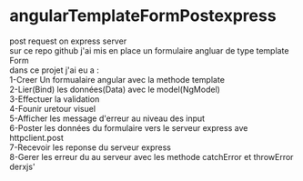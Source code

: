 # angularTemplateFormPostexpress
post request on express server<br>
sur ce repo github j'ai mis en place un formulaire angluar de type template Form
<br>
dans ce projet j'ai eu a :
<br>
1-Creer Un formualaire angular avec la methode template
<br>
2-Lier(Bind) les données(Data) avec le model(NgModel)
<br>
3-Effectuer la validation
<br>
4-Founir uretour visuel
<br>
5-Afficher les message d'erreur au niveau des input
<br>
6-Poster les données du formulaire vers le serveur express ave httpclient.post
<br>
7-Recevoir les reponse du serveur express
<br>
8-Gerer les erreur du au serveur avec les methode catchError et throwError derxjs'

